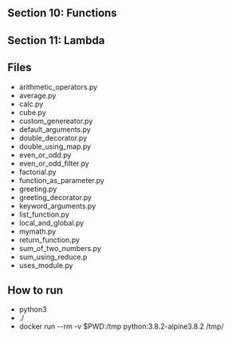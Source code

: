 ## Section 10: Functions
## Section 11: Lambda
 
## Files

 - arithmetic_operators.py
 - average.py
 - calc.py
 - cube.py
 - custom_genereator.py
 - default_arguments.py
 - double_decorator.py
 - double_using_map.py
 - even_or_odd.py
 - even_or_odd_filter.py
 - factorial.py
 - function_as_parameter.py
 - greeting.py
 - greeting_decorator.py
 - keyword_arguments.py
 - list_function.py
 - local_and_global.py
 - mymath.py
 - return_function.py
 - sum_of_two_numbers.py
 - sum_using_reduce.p
 - uses_module.py

## How to run

 - python3 <python file>
 - ./<python file>
 - docker run --rm -v $PWD:/tmp python:3.8.2-alpine3.8.2 /tmp/<python file>
